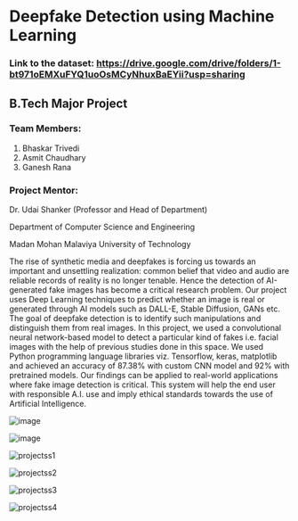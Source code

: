 # Deepfake Detection using Machine Learning

### Link to the dataset: https://drive.google.com/drive/folders/1-bt971oEMXuFYQ1uoOsMCyNhuxBaEYii?usp=sharing

## B.Tech Major Project

### Team Members:

1. Bhaskar Trivedi
2. Asmit Chaudhary
3. Ganesh Rana

### Project Mentor:

Dr. Udai Shanker (Professor and Head of Department)

Department of Computer Science and Engineering

Madan Mohan Malaviya University of Technology 



The rise of synthetic media and deepfakes is forcing us towards an important and unsettling realization: common belief that video and audio are reliable records of reality is no longer tenable. Hence the detection of AI-generated fake images has become a critical research problem. Our project uses Deep Learning techniques to predict whether an image is real or generated through AI models such as DALL-E, Stable Diffusion, GANs etc. The goal of deepfake detection is to identify such manipulations and distinguish them from real images. In this project, we used a convolutional neural network-based model to detect a particular kind of fakes i.e. facial images with the help of previous studies done in this space. We used Python programming language libraries viz. Tensorflow, keras, matplotlib and achieved an accuracy of 87.38% with custom CNN model and 92% with pretrained models. Our findings can be applied to real-world applications where fake image detection is critical. This system will help the end user with responsible A.I. use and imply ethical standards towards the use of Artificial Intelligence.

![image](https://github.com/bhaskart488/DeepfakeDetection/assets/73813983/6136b3a6-1aba-4308-8daf-ff86d70def37)

![image](https://github.com/bhaskart488/DeepfakeDetection/assets/73813983/30f07662-ff54-45d7-b0b8-f571b66b2234)

![projectss1](https://github.com/bhaskart488/DeepfakeDetection/assets/73813983/ff021b83-031a-4382-b5db-7be20a203783)

![projectss2](https://github.com/bhaskart488/DeepfakeDetection/assets/73813983/e5e81738-2a40-44fb-9f79-72cb0062526e)

![projectss3](https://github.com/bhaskart488/DeepfakeDetection/assets/73813983/0208a0b4-1582-4822-a478-3ba61238fa3e)

![projectss4](https://github.com/bhaskart488/DeepfakeDetection/assets/73813983/69a6da0d-8542-4c9b-8394-957ac5c025de)
